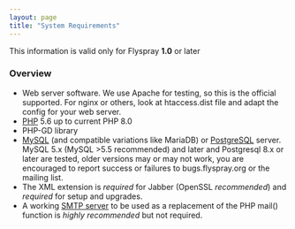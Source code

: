 ```yaml
---
layout: page
title: "System Requirements"
---
```


This information is valid only for Flyspray **1.0** or later

### Overview 

  * Web server software. We use Apache for testing, so this is the official supported. For nginx or others, look at htaccess.dist file and adapt the config for your web server.
  * [PHP](http://php.net) 5.6 up to current PHP 8.0
  * PHP-GD library
  * [MySQL]([https://www.mysql.com) (and compatible variations like MariaDB) or [PostgreSQL](https://www.postgresql.org) server. MySQL 5.x (MySQL >5.5 recommended) and later and Postgresql 8.x or later are tested, older versions may or may not work, you are encouraged to report success or failures to bugs.flyspray.org or the mailing list.
  * The XML extension is *required* for Jabber (OpenSSL *recommended*) and *required* for setup and upgrades.
  * A working [SMTP server](http://www.postfix.org) to be used as a replacement of the PHP mail() function  is *highly recommended* but not required.
